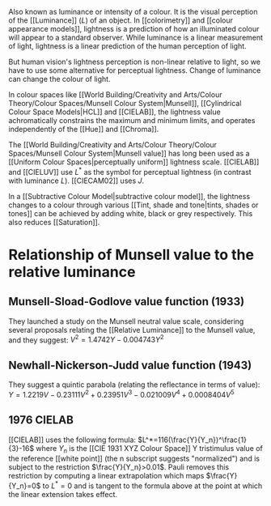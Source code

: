 Also known as luminance or intensity of a colour. It is the visual perception of the [[Luminance]] ($L$) of an object. In [[colorimetry]] and [[colour appearance models]], lightness is a prediction of how an illuminated colour will appear to a standard observer. While luminance is a linear measurement of light, lightness is a linear prediction of the human perception of light.

But human vision's lightness perception is non-linear relative to light, so we have to use some alternative for perceptual lightness. Change of luminance can change the colour of light.

In colour spaces like [[World Building/Creativity and Arts/Colour Theory/Colour Spaces/Munsell Colour System|Munsell]], [[Cylindrical Colour Space Models|HCL]] and [[CIELAB]], the lightness value achromatically constrains the maximum and minimum limits, and operates independently of the [[Hue]] and [[Chroma]].

The [[World Building/Creativity and Arts/Colour Theory/Colour Spaces/Munsell Colour System|Munsell value]] has long been used as a [[Uniform Colour Spaces|perceptually uniform]] lightness scale. [[CIELAB]] and [[CIELUV]] use $L^*$ as the symbol for perceptual lightness (in contrast with luminance $L$). [[CIECAM02]] uses $J$.

In a [[Subtractive Colour Model|subtractive colour model]], the lightness changes to a colour through various [[Tint, shade and tone|tints, shades or tones]] can be achieved by adding white, black or grey respectively. This also reduces [[Saturation]].

# Relationship of Munsell value to the relative luminance
## Munsell-Sload-Godlove value function (1933)
They launched a study on the Munsell neutral value scale, considering several proposals relating the [[Relative Luminance]] to the Munsell value, and they suggest:
$V^2=1.4742Y-0.004743Y^2$
## Newhall-Nickerson-Judd value function (1943)
They suggest a quintic parabola (relating the reflectance in terms of value):
$Y=1.2219V-0.23111V^2+0.23951V^3-0.021009V^4+0.0008404V^5$
## 1976 CIELAB
[[CIELAB]] uses the following formula:
$L^*=116(\frac{Y}{Y_n})^\frac{1}{3}-16$
where $Y_n$ is the [[CIE 1931 XYZ Colour Space]] Y tristimulus value of the reference [[white point]] (the n subscript suggests "normalized") and is subject to the restriction $\frac{Y}{Y_n}>0.01$. Pauli removes this restriction by computing a linear extrapolation which maps $\frac{Y}{Y_n}=0$ to $L^*=0$ and is tangent to the formula above at the point at which the linear extension takes effect.